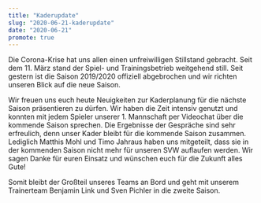 ```yaml
---
title: "Kaderupdate"
slug: "2020-06-21-kaderupdate"
date: "2020-06-21"
promote: true
---
```

<p class="MsoPlainText">Die Corona-Krise hat uns allen einen unfreiwilligen Stillstand gebracht. Seit dem 11. März stand der Spiel- und Trainingsbetrieb weitgehend still. Seit gestern ist die Saison 2019/2020 offiziell abgebrochen und wir richten unseren Blick auf die neue Saison.


<p class="MsoPlainText">Wir freuen uns euch heute Neuigkeiten zur Kaderplanung für die nächste Saison präsentieren zu dürfen. Wir haben die Zeit intensiv genutzt und konnten mit jedem Spieler unserer 1. Mannschaft per Videochat über die kommende Saison sprechen. Die Ergebnisse der Gespräche sind sehr erfreulich, denn unser Kader bleibt für die kommende Saison zusammen. Lediglich Matthis Mohl und Timo Jahraus haben uns mitgeteilt, dass sie in der kommenden Saison nicht mehr für unseren SVW auflaufen werden. Wir sagen Danke für euren Einsatz und wünschen euch für die Zukunft alles Gute!


<p class="MsoPlainText">Somit bleibt der Großteil unseres Teams an Bord und geht mit unserem Trainerteam Benjamin Link und Sven Pichler in die zweite Saison.
